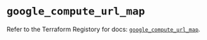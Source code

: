 # `google_compute_url_map`

Refer to the Terraform Registory for docs: [`google_compute_url_map`](https://www.terraform.io/docs/providers/google-beta/r/google_compute_url_map).
